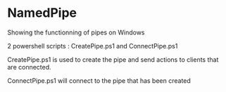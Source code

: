 # NamedPipe
Showing the functionning of pipes on Windows 

2 powershell scripts : CreatePipe.ps1 and ConnectPipe.ps1

CreatePipe.ps1 is used to create the pipe and send actions to clients that are connected.

ConnectPipe.ps1 will connect to the pipe that has been created
